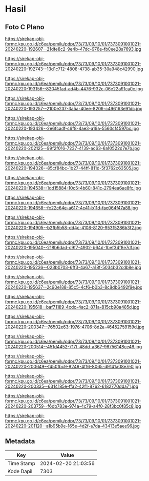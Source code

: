 # Hasil

## Foto C Plano

https://sirekap-obj-formc.kpu.go.id/c6ea/pemilu/pdpr/73/73/09/10/01/7373091001021-20240220-192607--21dfe8c2-9e4b-47dc-976e-fb0ee28a7693.jpg

https://sirekap-obj-formc.kpu.go.id/c6ea/pemilu/pdpr/73/73/09/10/01/7373091001021-20240220-192743--13d1c712-4808-4738-ab35-30a948c42990.jpg

https://sirekap-obj-formc.kpu.go.id/c6ea/pemilu/pdpr/73/73/09/10/01/7373091001021-20240220-193156--820451ad-ad4b-4476-932c-06e22a91ca0c.jpg

https://sirekap-obj-formc.kpu.go.id/c6ea/pemilu/pdpr/73/73/09/10/01/7373091001021-20240220-193257--2100e237-3a5a-40ee-8209-c496163e91dc.jpg

https://sirekap-obj-formc.kpu.go.id/c6ea/pemilu/pdpr/73/73/09/10/01/7373091001021-20240220-193426--2e6fcadf-c6f8-4ae3-a19a-5560cf4597bc.jpg

https://sirekap-obj-formc.kpu.go.id/c6ea/pemilu/pdpr/73/73/09/10/01/7373091001021-20240220-202125--99f2f016-7237-4139-ac63-6a10522d7e7b.jpg

https://sirekap-obj-formc.kpu.go.id/c6ea/pemilu/pdpr/73/73/09/10/01/7373091001021-20240220-194026--85cf84bc-1b27-44ff-811d-5f3762c63505.jpg

https://sirekap-obj-formc.kpu.go.id/c6ea/pemilu/pdpr/73/73/09/10/01/7373091001021-20240220-194538--1dd15884-10c5-4b60-841c-2794ea6ae8fc.jpg

https://sirekap-obj-formc.kpu.go.id/c6ea/pemilu/pdpr/73/73/09/10/01/7373091001021-20240220-194658--fc22c64e-a617-4c41-b11d-fac064f47a88.jpg

https://sirekap-obj-formc.kpu.go.id/c6ea/pemilu/pdpr/73/73/09/10/01/7373091001021-20240220-194905--b2fb5b58-dd4c-4108-8120-953f5286b3f2.jpg

https://sirekap-obj-formc.kpu.go.id/c6ea/pemilu/pdpr/73/73/09/10/01/7373091001021-20240220-195040--218b6dad-c9f7-4902-b64d-1bef34f8e7df.jpg

https://sirekap-obj-formc.kpu.go.id/c6ea/pemilu/pdpr/73/73/09/10/01/7373091001021-20240220-195236--023b0703-6ff3-4a67-a18f-5034b32cdb8e.jpg

https://sirekap-obj-formc.kpu.go.id/c6ea/pemilu/pdpr/73/73/09/10/01/7373091001021-20240220-195637--2c90e188-85c5-4cf6-b0b3-8c8db6492f9e.jpg

https://sirekap-obj-formc.kpu.go.id/c6ea/pemilu/pdpr/73/73/09/10/01/7373091001021-20240220-195618--baf71189-4cdc-4ac2-871a-815cb98a485d.jpg

https://sirekap-obj-formc.kpu.go.id/c6ea/pemilu/pdpr/73/73/09/10/01/7373091001021-20240220-200347--76502e63-1976-4706-8d2a-46452759159d.jpg

https://sirekap-obj-formc.kpu.go.id/c6ea/pemilu/pdpr/73/73/09/10/01/7373091001021-20240220-200514--451d4452-717f-48dd-a367-96756148ce48.jpg

https://sirekap-obj-formc.kpu.go.id/c6ea/pemilu/pdpr/73/73/09/10/01/7373091001021-20240220-200649--f450fbc9-8249-4f16-8065-d9141a08e7e0.jpg

https://sirekap-obj-formc.kpu.go.id/c6ea/pemilu/pdpr/73/73/09/10/01/7373091001021-20240220-200335--6314185e-ffa2-42f1-8762-6182770dda71.jpg

https://sirekap-obj-formc.kpu.go.id/c6ea/pemilu/pdpr/73/73/09/10/01/7373091001021-20240220-203759--f6db783e-974a-4c79-a4f0-28f3bc0f85c8.jpg

https://sirekap-obj-formc.kpu.go.id/c6ea/pemilu/pdpr/73/73/09/10/01/7373091001021-20240220-201120--a1b95b9e-165e-4d2f-a7da-43413e5aee96.jpg


## Metadata

| Key        | Value               |
| ---------- | ------------------- |
| Time Stamp | 2024-02-20 21:03:56 |
| Kode Dapil | 7303                |



